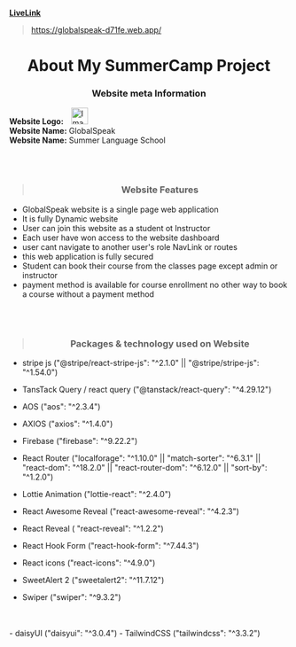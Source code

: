  **[LiveLink](https://globalspeak-d71fe.web.app/)**
> https://globalspeak-d71fe.web.app/

# <div align="center">**About My SummerCamp Project**</div>


### <div align="center">**Website meta Information**</div>

**Website Logo:**
<img style="margin-left: 10px;" src="https://i.ibb.co/FJnBB77/Global-Speak-Logo.png" alt="Image description" height="30" width="30">
 <br/>
**Website Name:** GlobalSpeak <br/>
**Website Name:** Summer Language School <br/>


<br/>
<br/>

>### <div align="center">**Website Features**</div>

- GlobalSpeak website is a single page web application
- It is fully Dynamic website
- User can join this website as a student ot Instructor
- Each user have won access to the website dashboard
- user cant navigate to another user's role  NavLink or routes
- this web application is fully secured
- Student can book their course from the classes page except admin or instructor
- payment method  is available for course enrollment no other way to book a course without a payment method



<br/>
<br/>

>### <div align="center">**Packages & technology used on Website**</div>

- stripe js  ("@stripe/react-stripe-js": "^2.1.0" || "@stripe/stripe-js": "^1.54.0")
- TansTack Query / react query  ("@tanstack/react-query": "^4.29.12")
- AOS  ("aos": "^2.3.4")
- AXIOS  ("axios": "^1.4.0")
- Firebase  ("firebase": "^9.22.2")
- React Router  ("localforage": "^1.10.0" || "match-sorter": "^6.3.1" || "react-dom": "^18.2.0" || "react-router-dom": "^6.12.0" || "sort-by": "^1.2.0")
- Lottie Animation ("lottie-react": "^2.4.0")
- React Awesome Reveal ("react-awesome-reveal": "^4.2.3")
- React  Reveal ( "react-reveal": "^1.2.2")

- React Hook Form ("react-hook-form": "^7.44.3")
- React icons ("react-icons": "^4.9.0")
- SweetAlert 2 ("sweetalert2": "^11.7.12")
- Swiper ("swiper": "^9.3.2")
<br/>
<br/>
- daisyUI ("daisyui": "^3.0.4")
- TailwindCSS ("tailwindcss": "^3.3.2")